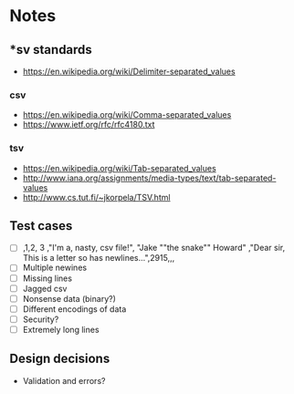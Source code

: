 # Notes

## *sv standards
- https://en.wikipedia.org/wiki/Delimiter-separated_values

### csv
- https://en.wikipedia.org/wiki/Comma-separated_values
- https://www.ietf.org/rfc/rfc4180.txt

### tsv
- https://en.wikipedia.org/wiki/Tab-separated_values
- http://www.iana.org/assignments/media-types/text/tab-separated-values
- http://www.cs.tut.fi/~jkorpela/TSV.html

## Test cases
- [ ] ,1,2,  3  ,"I'm a, nasty, csv file!",  "Jake ""the snake"" Howard"  ,"Dear sir,
This is a letter so has newlines...",2915,,,
- [ ] Multiple newines
- [ ] Missing lines
- [ ] Jagged csv
- [ ] Nonsense data (binary?)
- [ ] Different encodings of data
- [ ] Security? 
- [ ] Extremely long lines

## Design decisions
- Validation and errors?
